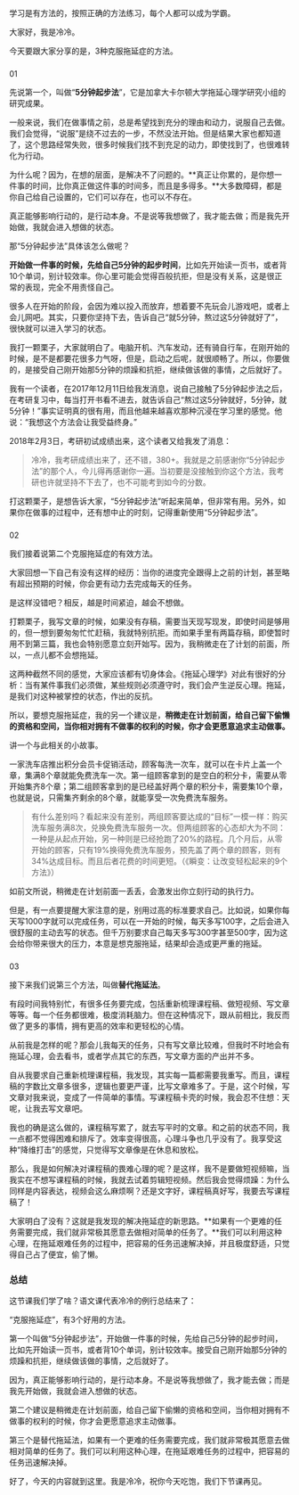 学习是有方法的，按照正确的方法练习，每个人都可以成为学霸。

大家好，我是冷冷。

今天要跟大家分享的是，3种克服拖延症的方法。

### 

01

先说第一个，叫做“**5分钟起步法**”，它是加拿大卡尔顿大学拖延心理学研究小组的研究成果。

一般来说，我们在做事情之前，总是希望找到充分的理由和动力，说服自己去做。我们会觉得，“说服”是绕不过去的一步，不然没法开始。但是结果大家也都知道了，这个思路经常失败，很多时候我们找不到充足的动力，即使找到了，也很难转化为行动。

为什么呢？因为，在想的层面，是解决不了问题的。**真正让你累的，是你想一件事的时间，比你真正做这件事的时间多，而且是多得多。**大多数障碍，都是你自己给自己设置的，它们可以存在，也可以不存在。

真正能够影响行动的，是行动本身。不是说等我想做了，我才能去做；而是我先开始做，我就会进入想做的状态。

那“5分钟起步法”具体该怎么做呢？

**开始做一件事的时候，先给自己5分钟的起步时间**，比如先开始读一页书，或者背10个单词，别计较效率。你心里可能会觉得百般抗拒，但是没有关系，这是很正常的表现，完全不用责怪自己。

很多人在开始的阶段，会因为难以投入而放弃，想着要不先玩会儿游戏吧，或者上会儿网吧。其实，只要你坚持下去，告诉自己“就5分钟，熬过这5分钟就好了”，很快就可以进入学习的状态。

<!-- [[[read_end]]] -->

我打一颗栗子，大家就明白了。电脑开机、汽车发动，还有骑自行车，在刚开始的时候，是不是都要花很多力气呀，但是，启动之后呢，就很顺畅了。所以，你要做的，是接受自己刚开始那5分钟的烦躁和抗拒，继续做该做的事情，之后就好了。

我有一个读者，在2017年12月11日给我发消息，说自己接触了5分钟起步法之后，在考研复习中，每当打开书看不进去，就告诉自己“熬过这5分钟就好，5分钟，就5分钟！”事实证明真的很有用，而且他越来越喜欢那种沉浸在学习里的感觉。他说：“我想这个方法会让我受益终身。”

2018年2月3日，考研初试成绩出来，这个读者又给我发了消息：

> 冷冷，我考研成绩出来了，还不错，380+。我就是之前感谢你“5分钟起步法”的那个人，今儿得再感谢你一遍。当初要是没接触到你这个方法，我考研也许就坚持不下去了，也不可能考到如今的分数。

打这颗栗子，是想告诉大家，“5分钟起步法”听起来简单，但非常有用。另外，如果你在做事的过程中，还有想中止的时刻，记得重新使用“5分钟起步法”。

### 

02

我们接着说第二个克服拖延症的有效方法。

大家回想一下自己有没有这样的经历：当你的进度完全跟得上之前的计划，甚至略有超出预期的时候，你会更有动力去完成每天的任务。

是这样没错吧？相反，越是时间紧迫，越会不想做。

打颗栗子，我写文章的时候，如果没有存稿，需要当天现写现发，即使时间是够用的，但一想到要匆匆忙忙赶稿，我就特别抗拒。而如果手里有两篇存稿，即使暂时用不到第三篇，我也会特别愿意立刻开始写。因为，我稍微走在了计划的前面，所以，一点儿都不会想拖延。

这两种截然不同的感觉，大家应该都有切身体会。《拖延心理学》对此有很好的分析：当有某件事我们必须做，某些规则必须遵守时，我们会产生逆反心理。拖延，是我们对这种被掌控的状态，作出的反抗。

所以，要想克服拖延症，我的另一个建议是，**稍微走在计划前面，给自己留下偷懒的资格和空间，当你相对拥有不做事的权利的时候，你才会更愿意追求主动做事。**

讲一个与此相关的小故事。

一家洗车店推出积分会员卡促销活动，顾客每洗一次车，就可以在卡片上盖一个章，集满8个章就能免费洗车一次。第一组顾客拿到的是空白的积分卡，需要从零开始集齐8个章；第二组顾客拿到的是已经盖好两个章的积分卡，需要集10个章，也就是说，只需集齐剩余的8个章，就能享受一次免费洗车服务。

> 有什么差别吗？看起来没有差别，两组顾客要达成的“目标”一模一样：购买洗车服务满8次，兑换免费洗车服务一次。但两组顾客的心态却大为不同：一种是从起点开始，另一种则是已经抢跑了20\%的路程。几个月后，从零开始的顾客，只有19\%换得免费洗车服务，预先盖了两个章的顾客，则有34\%达成目标。而且后者花费的时间更短。（《瞬变：让改变轻松起来的9个方法》）

如前文所说，稍微走在计划前面一丢丢，会激发出你立刻行动的执行力。

但是，有一点要提醒大家注意的是，别用过高的标准要求自己。比如说，如果你每天写1000字就可以完成任务，可以在一开始的时候，每天多写100字，之后会进入很舒服的主动去写的状态。但千万别要求自己每天多写300字甚至500字，因为这会给你带来很大的压力，本意是想克服拖延，结果却会造成更严重的拖延。

### 

03

接下来我们说第三个方法，叫做**替代拖延法**。

有段时间我特别忙，有很多任务要完成，包括重新梳理课程稿、做短视频、写文章等等。每一个任务都很难，极度消耗脑力。但在这种情况下，跟从前相比，我反而做了更多的事情，拥有更高的效率和更轻松的心情。

从前我是怎样的呢？那会儿我每天的任务，只有写文章比较难，但我时不时地会有拖延心理，会去看书，或者学点其它的东西，写文章方面的产出并不多。

自从我要求自己重新梳理课程稿，我发现，其实每一篇都需要我重写。而且，课程稿的字数比文章多很多，逻辑也要更严谨，比写文章难多了。于是，这个时候，写文章对我来说，变成了一件简单的事情。写课程稿卡壳的时候，我会忍不住想：天呢，让我去写文章吧。

我也的确是这么做的，课程稿写累了，就去写平时的文章。和之前的状态不同，我一点都不觉得困难和排斥了。效率变得很高，心理斗争也几乎没有了。我享受这种“降维打击”的感觉，只觉得写文章像是在休息和放松。

那么，我是如何解决对课程稿的畏难心理的呢？是这样，我不是要做短视频嘛，当我实在不想写课程稿的时候，我就去试着剪辑短视频。然后我会觉得烦躁：为什么同样是内容表达，视频会这么麻烦啊？还是文字好，课程稿真好写，我要去写课程稿了！

大家明白了没有？这就是我发现的解决拖延症的新思路。**如果有一个更难的任务需要完成，我们就非常极其愿意去做相对简单的任务了。**我们可以利用这种心理，在拖延艰难任务的过程中，把容易的任务迅速解决掉，并且极度舒适，只觉得自己占了便宜，偷了懒。

### 总结

这节课我们学了啥？语文课代表冷冷的例行总结来了：

“克服拖延症”，有3个好用的方法。

第一个叫做“5分钟起步法”，开始做一件事的时候，先给自己5分钟的起步时间，比如先开始读一页书，或者背10个单词，别计较效率。接受自己刚开始那5分钟的烦躁和抗拒，继续做该做的事情，之后就好了。

因为，真正能够影响行动的，是行动本身。不是说等我想做了，我才能去做；而是我先开始做，我就会进入想做的状态。

第二个建议是稍微走在计划前面，给自己留下偷懒的资格和空间，当你相对拥有不做事的权利的时候，你才会更愿意追求主动做事。

第三个是替代拖延法，如果有一个更难的任务需要完成，我们就非常极其愿意去做相对简单的任务了。我们可以利用这种心理，在拖延艰难任务的过程中，把容易的任务迅速解决掉。

好了，今天的内容就到这里。我是冷冷，祝你今天吃饱，我们下节课再见。